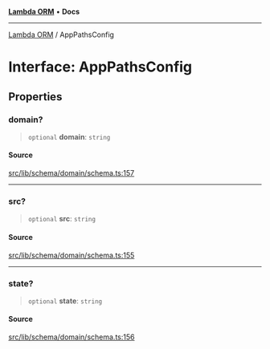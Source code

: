 [**Lambda ORM**](../README.md) • **Docs**

***

[Lambda ORM](../README.md) / AppPathsConfig

# Interface: AppPathsConfig

## Properties

### domain?

> `optional` **domain**: `string`

#### Source

[src/lib/schema/domain/schema.ts:157](https://github.com/lambda-orm/lambdaorm-base/blob/4cf2de441f2b52a79b8dbd828c5ce7422ffa163a/src/lib/schema/domain/schema.ts#L157)

***

### src?

> `optional` **src**: `string`

#### Source

[src/lib/schema/domain/schema.ts:155](https://github.com/lambda-orm/lambdaorm-base/blob/4cf2de441f2b52a79b8dbd828c5ce7422ffa163a/src/lib/schema/domain/schema.ts#L155)

***

### state?

> `optional` **state**: `string`

#### Source

[src/lib/schema/domain/schema.ts:156](https://github.com/lambda-orm/lambdaorm-base/blob/4cf2de441f2b52a79b8dbd828c5ce7422ffa163a/src/lib/schema/domain/schema.ts#L156)
